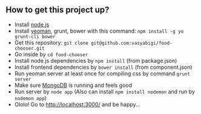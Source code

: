 ## How to get this project up?

+ Install [node.js](http://nodejs.org/)
+ Install [yeoman](http://yeoman.io/), grunt, bower with this command:
    `npm install -g yo grunt-cli bower`
+ Get this repository:
    `git clone git@github.com:vasyabigi/food-chooser.git`
+ Go inside by `cd food-chooser`
+ Install node.js dependencies by `npm install` (from package.json)
+ Install frontend dependencies by `bower install` (from component.json)
+ Run yeoman server at least once for compiling css by command `grunt server`
+ Make sure [MongoDB](http://www.mongodb.org/) is running and feels good
+ Run server by `node app` (Also can install `npm install nodemon` and run by `nodemon app`)
+ Ololo! Go to [http://localhost:3000/](http://localhost:3000/) and be happy...
